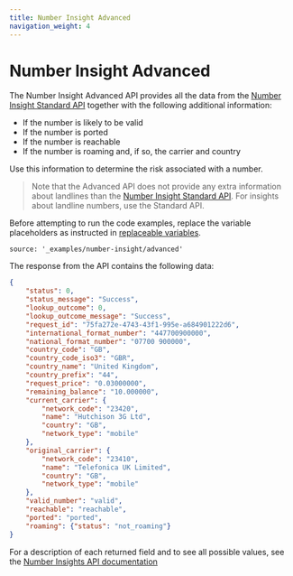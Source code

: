 ```yaml
---
title: Number Insight Advanced
navigation_weight: 4
---
```


# Number Insight Advanced

The Number Insight Advanced API provides all the data from the [Number Insight Standard API](/number-insight/code-snippets/number-insight-standard) together with the following additional information:

* If the number is likely to be valid
* If the number is ported
* If the number is reachable
* If the number is roaming and, if so, the carrier and country

Use this information to determine the risk associated with a number.

> Note that the Advanced API does not provide any extra information about landlines than the [Number Insight Standard API](/number-insight/code-snippets/number-insight-standard). For insights about landline numbers, use the Standard API.

Before attempting to run the code examples, replace the variable placeholders as instructed in [replaceable variables](/number-insight/code-snippets/before-you-begin#replaceable-variables).

```code_snippets
source: '_examples/number-insight/advanced'
```

The response from the API contains the following data:

```json
{
    "status": 0,
    "status_message": "Success",
    "lookup_outcome": 0,
    "lookup_outcome_message": "Success",
    "request_id": "75fa272e-4743-43f1-995e-a684901222d6",
    "international_format_number": "447700900000",
    "national_format_number": "07700 900000",
    "country_code": "GB",
    "country_code_iso3": "GBR",
    "country_name": "United Kingdom",
    "country_prefix": "44",
    "request_price": "0.03000000",
    "remaining_balance": "10.000000",
    "current_carrier": {
        "network_code": "23420",
        "name": "Hutchison 3G Ltd",
        "country": "GB",
        "network_type": "mobile"
    },
    "original_carrier": {
        "network_code": "23410",
        "name": "Telefonica UK Limited",
        "country": "GB",
        "network_type": "mobile"
    },
    "valid_number": "valid",
    "reachable": "reachable",
    "ported": "ported",
    "roaming": {"status": "not_roaming"}
}
```

For a description of each returned field and to see all possible values, see the [Number Insights API documentation](/api/number-insight?expandResponses=true#response-getNumberInsightAdvanced)
